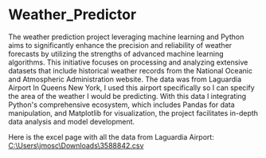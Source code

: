 # Weather_Predictor
The weather prediction project leveraging machine learning and Python aims to significantly enhance the precision and reliability of weather forecasts by utilizing the strengths of advanced machine learning algorithms. This initiative focuses on processing and analyzing extensive datasets that include historical weather records from the National Oceanic and Atmospheric Administration website. The data was from Laguardia Airport In Queens New York, I used this airport specifically so I can specify the area of the weather I would be predicting. With this data I integrating Python's comprehensive ecosystem, which includes Pandas for data manipulation, and Matplotlib for visualization, the project facilitates in-depth data analysis and model development.

Here is the excel page with all the data from Laguardia Airport: [C:\Users\jmosc\Downloads\3588842.csv](https://1drv.ms/x/c/9e04c823a9430a8a/Ed-mQvqOIx1EhCOUZIkBtm4Bdz8ynpxR3Sm2GxffIiwzRg?e=ThXVgx)
